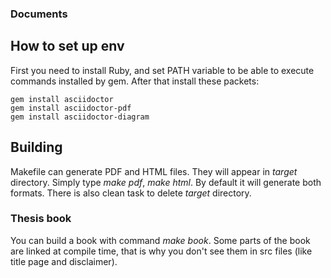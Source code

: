 ### Documents

## How to set up env

First you need to install Ruby, and set PATH variable to be able to execute commands installed by gem.
After that install these packets:
```
gem install asciidoctor
gem install asciidoctor-pdf
gem install asciidoctor-diagram
```

## Building

Makefile can generate PDF and HTML files. They will appear in _target_ directory. Simply type *make pdf*, *make html*. 
By default it will generate both formats. There is also clean task to delete _target_ directory.

### Thesis book

You can build a book with command *make book*. Some parts of the book are linked
at compile time, that is why you don't see them in src files (like title page and disclaimer).